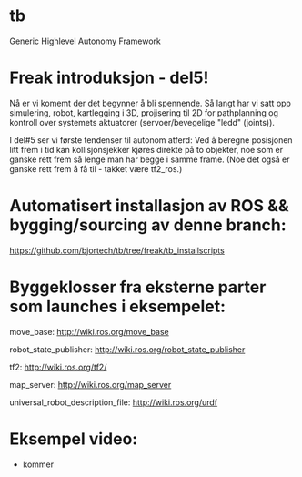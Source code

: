 # tb
Generic Highlevel Autonomy Framework

# Freak introduksjon - del5!
Nå er vi komemt der det begynner å bli spennende. Så langt har vi satt opp simulering, robot, kartlegging i 3D, projisering til 2D for pathplanning og kontroll over systemets aktuatorer (servoer/bevegelige "ledd" (joints)).

I del#5 ser vi første tendenser til autonom atferd: Ved å beregne posisjonen litt frem i tid kan kollisjonsjekker kjøres direkte på to objekter, noe som er ganske rett frem så lenge man har begge i samme frame. (Noe det også er ganske rett frem å få til - takket være tf2_ros.)



# Automatisert installasjon av ROS && bygging/sourcing av denne branch:

https://github.com/bjortech/tb/tree/freak/tb_installscripts

# Byggeklosser fra eksterne parter som launches i eksempelet:

move_base:
http://wiki.ros.org/move_base

robot_state_publisher:
http://wiki.ros.org/robot_state_publisher

tf2:
http://wiki.ros.org/tf2/

map_server:
http://wiki.ros.org/map_server

universal_robot_description_file:
http://wiki.ros.org/urdf

# Eksempel video:

- kommer
